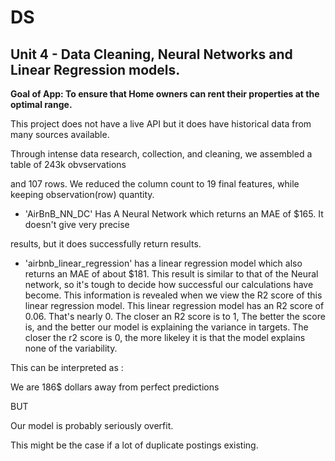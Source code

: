 # DS

## Unit 4 - Data Cleaning, Neural Networks and Linear Regression models.

**Goal of App: To ensure that Home owners can rent their properties at the optimal range.**

This project does not have a live API but it does have historical data from many sources available.

Through intense data research, collection, and cleaning, we assembled a table of 243k obvservations

and 107 rows. We reduced the column count to 19 final features, while keeping observation(row) quantity.

* 'AirBnB_NN_DC' Has A Neural Network which returns an MAE of $165. It doesn't give very precise

results, but it does successfully return results.

* 'airbnb_linear_regression' has a linear regression model which also returns an MAE of about $181.
	This result is similar to that of the Neural network, so it's tough to decide how successful our calculations
have become. This information is revealed when we view the R2 score of this linear regression model.
This linear regression model has an R2 score of 0.06. That's nearly 0. The closer an R2 score is to 1,
The better the score is, and the better our model is explaining the variance in targets. The closer the
r2 score is 0, the more likeley it is that the model explains none of the variability. 

This can be interpreted as :

We are 186$ dollars away from perfect predictions

BUT

Our model is probably seriously overfit.

This might be the case if a lot of duplicate postings existing.


